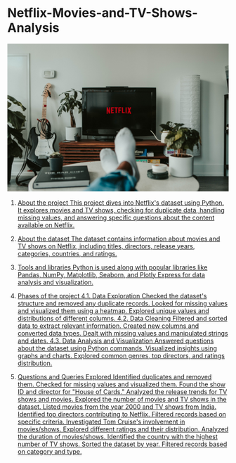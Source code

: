 # Netflix-Movies-and-TV-Shows-Analysis

![Netflix](https://github.com/hemantrattey/Netflix_Analysis/blob/master/assets/Netflix.jpg)

<p align="center">  <a href="https://unsplash.com/@molliesivaram?utm_source=unsplash&utm_medium=referral&utm_content=creditCopyText"> </p>

1. About the project
This project dives into Netflix's dataset using Python. It explores movies and TV shows, checking for duplicate data, handling missing values, and answering specific questions about the content available on Netflix.

2. About the dataset
The dataset contains information about movies and TV shows on Netflix, including titles, directors, release years, categories, countries, and ratings.

3. Tools and libraries
Python is used along with popular libraries like Pandas, NumPy, Matplotlib, Seaborn, and Plotly Express for data analysis and visualization.

4. Phases of the project
4.1. Data Exploration
Checked the dataset's structure and removed any duplicate records.
Looked for missing values and visualized them using a heatmap.
Explored unique values and distributions of different columns.
4.2. Data Cleaning
Filtered and sorted data to extract relevant information.
Created new columns and converted data types.
Dealt with missing values and manipulated strings and dates.
4.3. Data Analysis and Visualization
Answered questions about the dataset using Python commands.
Visualized insights using graphs and charts.
Explored common genres, top directors, and ratings distribution.
5. Questions and Queries Explored
Identified duplicates and removed them.
Checked for missing values and visualized them.
Found the show ID and director for "House of Cards."
Analyzed the release trends for TV shows and movies.
Explored the number of movies and TV shows in the dataset.
Listed movies from the year 2000 and TV shows from India.
Identified top directors contributing to Netflix.
Filtered records based on specific criteria.
Investigated Tom Cruise's involvement in movies/shows.
Explored different ratings and their distribution.
Analyzed the duration of movies/shows.
Identified the country with the highest number of TV shows.
Sorted the dataset by year.
Filtered records based on category and type.
